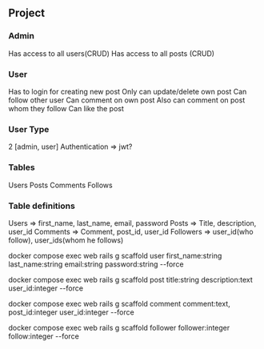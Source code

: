 ## Project

### Admin
Has access to all users(CRUD)
Has access to all posts (CRUD)

### User
Has to login for creating new post
Only can update/delete own post
Can follow other user
Can comment on own post
Also can comment on post whom they follow
Can like the post

### User Type
2 [admin, user]
Authentication => jwt?

### Tables
Users
Posts
Comments
Follows

### Table definitions
Users =>
first_name, last_name, email, password
Posts =>
Title, description, user_id
Comments =>
Comment, post_id, user_id
Followers =>
user_id(who follow), user_ids(whom he follows)

docker compose exec web rails g scaffold user first_name:string last_name:string email:string password:string --force

docker compose exec web rails g scaffold post title:string description:text user_id:integer --force

docker compose exec web rails g scaffold comment comment:text, post_id:integer user_id:integer --force

docker compose exec web rails g scaffold follower follower:integer follow:integer --force
